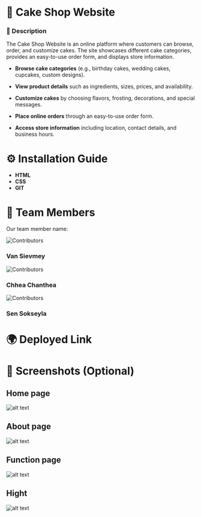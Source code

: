 # 🎂 Cake Shop Website
### 📖 Description
The Cake Shop Website is an online platform where customers can browse, order, and customize cakes. The site showcases different cake categories, provides an easy-to-use order form, and displays store information.

- **Browse cake categories** (e.g., birthday cakes, wedding cakes, cupcakes, custom designs).
- **View product details**  such as ingredients, sizes, prices, and availability.

- **Customize cakes**  by choosing flavors, frosting, decorations, and special messages.
- **Place online orders** through an easy-to-use order form.
- **Access store information** including location, contact details, and business hours.

# ⚙️ Installation Guide
- **HTML**
- **CSS**
- **GIT**
# 👥 Team Members
Our team member name:

![Contributors](./image/1.png)

### Van Sievmey

![Contributors](./image/2.png)
### Chhea Chanthea

![Contributors](./image/3.png)
### Sen Sokseyla
# 🌍 Deployed Link

#  📸 Screenshots (Optional)
## Home page
![alt text](readme.png)

## About page
![alt text](readme3.png)

## Function page
![alt text](readme1.png)
## Hight
![alt text](readme2.png)